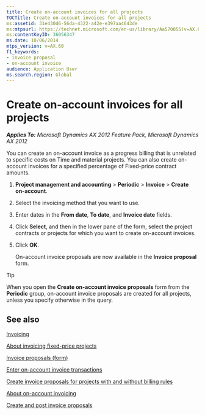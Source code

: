 ```yaml
---
title: Create on-account invoices for all projects
TOCTitle: Create on-account invoices for all projects
ms:assetid: 31e430d6-56da-4322-a42e-e397aa4643de
ms:mtpsurl: https://technet.microsoft.com/en-us/library/Aa570055(v=AX.60)
ms:contentKeyID: 36056347
ms.date: 10/06/2014
mtps_version: v=AX.60
f1_keywords:
- invoice proposal
- on-account invoice
audience: Application User
ms.search.region: Global
---
```


# Create on-account invoices for all projects 


_**Applies To:** Microsoft Dynamics AX 2012 Feature Pack, Microsoft Dynamics AX 2012_

You can create an on-account invoice as a progress billing that is unrelated to specific costs on Time and material projects. You can also create on-account invoices for a specified percentage of Fixed-price contract amounts.

1.  **Project management and accounting** \> **Periodic** \> **Invoice** \> **Create on-account**.

2.  Select the invoicing method that you want to use.

3.  Enter dates in the **From date**, **To date**, and **Invoice date** fields.

4.  Click **Select**, and then in the lower pane of the form, select the project contracts or projects for which you want to create on-account invoices.

5.  Click **OK**.
    
    On-account invoice proposals are now available in the **Invoice proposal** form.


> [!TIP]
> <P>When you open the <STRONG>Create on-account invoice proposals</STRONG> form from the <STRONG>Periodic</STRONG> group, on-account invoice proposals are created for all projects, unless you specify otherwise in the query.</P>



## See also

[Invoicing](invoicing.md)

[About invoicing fixed-price projects](about-invoicing-fixed-price-projects.md)

[Invoice proposals (form)](https://technet.microsoft.com/en-us/library/aa615408\(v=ax.60\))

[Enter on-account invoice transactions](enter-on-account-invoice-transactions.md)

[Create invoice proposals for projects with and without billing rules](create-invoice-proposals-for-projects-with-and-without-billing-rules.md)

[About on-account invoicing](about-on-account-invoicing.md)

[Create and post invoice proposals](create-and-post-invoice-proposals.md)

  


